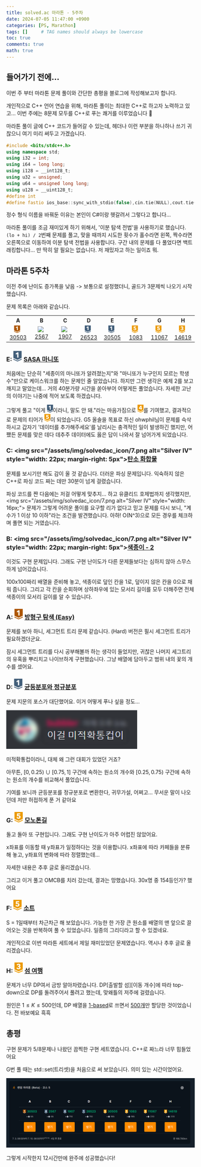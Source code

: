 ```yaml
---
title: solved.ac 마라톤 - 5주차
date: 2024-07-05 11:47:00 +0900
categories: [PS, Marathon]
tags: []     # TAG names should always be lowercase
toc: true
comments: true
math: true
---
```


## 들어가기 전에...

이번 주 부터 마라톤 문제 풀이와 간단한 총평을 블로그에 작성해보고자 합니다.

개인적으로 C++ 언어 연습을 위해, 마라톤 풀이는 최대한 C++로 하고자 노력하고 있고... 이번 주에는 8문제 모두를 C++로 푸는 쾌거를 이루었습니다 🎉

마라톤 풀이 글에 C++ 코드가 들어갈 수 있는데, 헤더나 이런 부분을 하나하나 쓰기 귀찮으니 여기 미리 써두고 가겠습니다.

```cpp
#include <bits/stdc++.h>
using namespace std;
using i32 = int;
using i64 = long long;
using i128 = __int128_t;
using u32 = unsigned;
using u64 = unsigned long long;
using u128 = __uint128_t;
#define int
#define fastio ios_base::sync_with_stdio(false),cin.tie(NULL),cout.tie(NULL)
```

정수 형식 이름을 바꿔둔 이유는 본인이 C#이랑 헷갈려서 그렇다고 합니다...

마라톤 풀이를 조금 재미있게 하기 위해서, '이분 탐색 전법'을 사용하기로 했습니다. `(lo + hi) / 2`번째 문제를 풀고, 맞을 때까지 시도한 횟수가 홀수라면 왼쪽, 짝수라면 오른쪽으로 이동하여 이분 탐색 전법을 사용합니다. 구간 내의 문제를 다 풀었다면 백트래킹합니다... 만 딱히 알 필요는 없습니다. 저 재밌자고 하는 일이죠 뭐.

## 마라톤 5주차
이전 주에 난이도 증가폭을 낮음 -> 보통으로 설정했더니, 골드가 3문제씩 나오기 시작했습니다.

문제 목록은 아래와 같습니다.

<style>
.table_marathon td { width: 12.5% }
.img-link { vertical-align: middle; }
</style>
<table style="text-align: center; margin: 0 auto" class="table_marathon">
<th>A</th><th>B</th><th>C</th><th>D</th><th>E</th><th>F</th><th>G</th><th>H</th>
<tr>
<td><img src="/assets/img/solvedac_icon/5.png" alt="Bronze I" style="width: 16px; margin-right: 5px"><a href="https://boj.kr/30503" style="display: inline-block">30503</a></td>
<td><img src="/assets/img/solvedac_icon/7.png alt="Silver IV" style="width: 16px; margin-right: 5px"><a href="https://boj.kr/2567" style="display: inline-block">2567</a></td>
<td><img src="/assets/img/solvedac_icon/7.png alt="Silver IV" style="width: 16px; margin-right: 5px"><a href="https://boj.kr/1907" style="display: inline-block">1907</a></td>
<td><img src="/assets/img/solvedac_icon/10.png" alt="Silver I" style="width: 16px; margin-right: 5px"><a href="https://boj.kr/26523" style="display: inline-block">26523</a></td>
<td><img src="/assets/img/solvedac_icon/10.png" alt="Silver I" style="width: 16px; margin-right: 5px"><a href="https://boj.kr/30505" style="display: inline-block">30505</a></td>
<td><img src="/assets/img/solvedac_icon/11.png" alt="Gold V" style="width: 16px; margin-right: 5px"><a href="https://boj.kr/1083" style="display: inline-block">1083</a></td>
<td><img src="/assets/img/solvedac_icon/11.png" alt="Gold V" style="width: 16px; margin-right: 5px"><a href="https://boj.kr/11067" style="display: inline-block">11067</a></td>
<td><img src="/assets/img/solvedac_icon/13.png" alt="Gold III" style="width: 16px; margin-right: 5px"><a href="https://boj.kr/14619" style="display: inline-block">14619</a></td>
</tr>
</table>

### E: <img src="/assets/img/solvedac_icon/10.png" alt="Silver I" style="width: 22px; margin-right: 5px">[SASA 마니또](https://boj.kr/30505)
처음에는 단순히 "세종이의 마니또가 알려졌는지"와 "마니또가 누구인지 모르는 학생 수"만으로 케이스워크를 하는 문제인 줄 알았습니다. 하지만 그런 생각은 예제 2를 보고 깨지고 말았는데...
거의 40분가량 시간을 쏟아부어 어떻게든 풀었습니다. 자세한 고난의 이야기는 나중에 적어 보도록 하겠습니다.

그렇게 풀고 "이게 <span><img src="/assets/img/solvedac_icon/10.png" alt="Silver I" style="width: 16px;"></span>이라니, 말도 안 돼."라는 마음가짐으로 <span><img src="/assets/img/solvedac_icon/12.png" alt="Gold IV" style="width: 16px;"></span>를 기여했고, 결과적으로 문제의 티어가 <span><img src="/assets/img/solvedac_icon/11.png" alt="Gold V" style="width: 16px;"></span>이 되었습니다. G5 올솔을 목표로 하신 ohwphil님이 문제를 슥삭하시고 갑자기 '데이터를 추가해주세요'를 날리시는 충격적인 일이 발생하긴 했지만, 어쨌든 문제를 맞은 데다 데추주 데이터에도 옳은 답이 나와서 잘 넘어가게 되었습니다.

### C: <img src="/assets/img/solvedac_icon/7.png alt="Silver IV" style="width: 22px; margin-right: 5px">[탄소 화합물](https://boj.kr/1907)
문제를 보시기만 해도 감이 올 것 같습니다. 더러운 파싱 문제입니다. 익숙하지 않은 C++로 파싱 코드 짜는 데만 30분이 넘게 걸렸습니다.

파싱 코드를 짠 다음에는 저걸 어떻게 맞추지... 하고 유클리드 호제법까지 생각했지만, <span><img src="/assets/img/solvedac_icon/7.png alt="Silver IV" style="width: 16px;"></span> 문제가 그렇게 어려운 풀이를 요구할 리가 없다고 믿고 문제를 다시 보니, "계수가 1 이상 10 이하"라는 조건을 발견했습니다. 아하! O(N^3)으로 모든 경우를 체크하며 풀면 되는 거였습니다.

### B: <img src="/assets/img/solvedac_icon/7.png alt="Silver IV" style="width: 22px; margin-right: 5px">[색종이 - 2](https://boj.kr/2567)
이것도 구현 문제입니다. 그래도 구현 난이도가 다른 문제들보다는 심하지 않아 스무스하게 넘어갔습니다.

100x100짜리 배열을 준비해 놓고, 색종이로 덮인 칸을 1로, 덮이지 않은 칸을 0으로 채워 줍니다. 그리고 각 칸을 순회하며 상하좌우에 있는 모서리 길이를 모두 더해주면 전체 색종이의 모서리 길이를 알 수 있습니다.


### A: <img src="/assets/img/solvedac_icon/5.png" alt="Bronze I" style="width: 22px; margin-right: 5px">[방형구 탐색 (Easy)](https://boj.kr/30503)
문제를 보아 하니, 세그먼트 트리 문제 같습니다. (Hard) 버전은 필시 세그먼트 트리가 필요하겠더군요.

잠시 세그먼트 트리를 다시 공부해볼까 하는 생각이 들었지만, 귀찮은 나머지 세그트리의 유혹을 뿌리치고 나이브하게 구현했습니다. 그냥 배열에 담아두고 범위 내의 꽃의 개수를 셌어요.


### D: <img src="/assets/img/solvedac_icon/10.png" alt="Silver I" style="width: 22px; margin-right: 5px">[균등분포와 정규분포](https://boj.kr/26523)
문제 지문의 포스가 대단했어요. 이거 어떻게 푸나 싶을 정도...

<span><img src="/assets/img/marathon_5th/calculus.png" alt="이걸 미적확통컵이"></span>

미적확통컵이라니, 대체 왜 그런 대회가 있었던 거죠?

아무튼, $[0, 0.25) ∪ [0.75, 1]$ 구간에 속하는 원소의 개수와 $[0.25, 0.75)$ 구간에 속하는 원소의 개수를 비교해서 풀었습니다.

기여를 보니까 균등분포를 정규분포로 변환한다, 귀무가설, 어쩌고... 무서운 말이 나오던데 저만 허접하게 푼 거 같아요

### G: <img src="/assets/img/solvedac_icon/11.png" alt="Gold V" style="width: 22px; margin-right: 5px">[모노톤길](https://boj.kr/11067)
돌고 돌아 또 구현입니다. 그래도 구현 난이도가 아주 어렵진 않았어요.

x좌표를 이동할 때 y좌표가 일정하다는 것을 이용합니다. x좌표에 따라 카페들을 분류해 놓고, y좌표의 변화에 따라 정렬했는데...

자세한 내용은 추후 글로 올리겠습니다.

그리고 이거 풀고 OMCB를 치러 갔는데, 결과는 망했습니다. 30x명 중 154등인가? 했어요

### F: <img src="/assets/img/solvedac_icon/11.png" alt="Gold V" style="width: 22px; margin-right: 5px">[소트](https://boj.kr/1083)
S = 1일때부터 차근차근 해 보았습니다. 가능한 한 가장 큰 원소를 배열의 맨 앞으로 끌어오는 것을 반복하여 풀 수 있었습니다. 일종의 그리디라고 할 수 있겠네요. 

개인적으로 이번 마라톤 세트에서 제일 재미있었던 문제였습니다. 역시나 추후 글로 올리겠습니다.

### H: <img src="/assets/img/solvedac_icon/13.png" alt="Gold III" style="width: 22px; margin-right: 5px">[섬 여행](https://boj.kr/14619)
문제가 너무 DP여서 금방 알아차렸습니다. DP[출발할 섬][이동 개수]에 따라 top-down으로 DP를 돌려주어서 풀려고 했는데, 맞왜틀의 저주에 걸렸습니다.

원인은 $1 \leq K \leq 500$인데, DP 배열을 <u>1-based</u>로 쓰면서 <u>500개</u>만 할당한 것이었습니다. 전 바보예요 흑흑

## 총평
구현 문제가 5/8문제나 나왔던 끔찍한 구현 세트였습니다. C++로 짜느라 너무 힘들었어요

G번 풀 때는 std::set(트리셋)을 처음으로 써 보았습니다. 의미 있는 시간이었어요.

<img src="/assets/img/marathon_5th/marathon_5th.png" alt="마라톤 완주!">

그렇게 시작한지 12시간만에 완주에 성공했습니다!